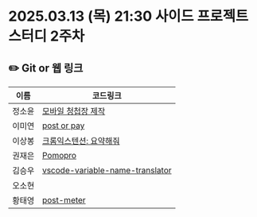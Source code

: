# 2025.03.13 (목) 21:30 사이드 프로젝트 스터디 2주차

## ✏️ Git or 웹 링크

| 이름   | 코드링크                                                                                  |
| ------ | ----------------------------------------------------------------------------------------- |
| 정소윤 | [모바일 청첩장 제작](https://github.com/soyoonJ/mobile-wedding-invitation)                |
| 이미연 | [post or pay](https://github.com/iammiori/post-or-pay)                                    |
| 이상봉 | [크롬익스텐션: 요약해줘](https://github.com/In-Self-Improvement/chrome-extension-summary) |
| 권재은 | [Pomopro](https://github.com/Jaeeun98/Pomopro)                                            |
| 김승우 | [vscode-variable-name-translator](https://github.com/kyh196201/vscode-variable-naming)    |
| 오소현 |                                                                                           |
| 황태영 | [post-meter](https://github.com/hty0525/post-meter)                                       |
